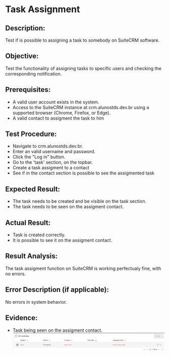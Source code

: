 # Task Assignment
## Description: 
Test if is possible to assigning a task to somebody on SuiteCRM software.

## Objective: 
Test the functionality of assigning tasks to specific users and checking the corresponding notification.

## Prerequisites:
* A valid user account exists in the system.
* Access to the SuiteCRM instance at crm.alunostds.dev.br using a supported browser (Chrome, Firefox, or Edge).
* A valid contact to assigment the task to him

## Test Procedure:
* Navigate to crm.alunostds.dev.br.
* Enter an valid username and password.
* Click the "Log in" button.
* Go to the 'task' section, on the topbar.
* Create a task assigment to a contact
* See if in the contact section is possible to see the assigmented task

## Expected Result:
* The task needs to be created and be visible on the task section.
* The task needs to be seen on the assigment contact.

## Actual Result:
* Task is created correctly.
* It is possible to see it on the assigment contact.

## Result Analysis:
The task assigment function on SuiteCRM is working perfectualy fine, with no errors.

## Error Description (if applicable):
No errors in system behavior.

## Evidence:
* Task being seen on the assigment contact.
![assigmentTask](/images/testCase15/assigmentTask.png)
